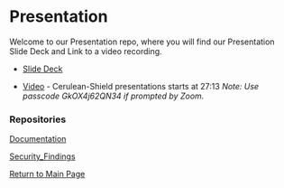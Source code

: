 # Presentation

Welcome to our Presentation repo, where you will find our Presentation Slide Deck and Link to a video recording.

* [Slide Deck](https://github.com/Cerulean-Shield/Presentation/blob/main/FinalPresentationDeck.pptx)

* [Video](https://zoom.us/rec/share/c2eYrZ7ifQFUOrl3Wt_lTz6nAnrMt_8_NHRzTtRvJeEdzldiBUNgZX3qe3Bw5y8n.0C4gOX6STmiqUIyO) - Cerulean-Shield presentations starts at 27:13
_Note: Use passcode GkOX4j62QN34 if prompted by Zoom._

### Repositories

[Documentation](https://github.com/Cerulean-Shield/Documentation)

[Security_Findings](https://github.com/Cerulean-Shield/Security_Findings)

[Return to Main Page](https://github.com/Cerulean-Shield)

